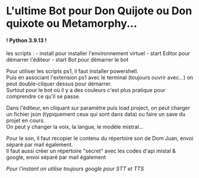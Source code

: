 <h1>L'ultime Bot pour Don Quijote ou Don quixote ou Metamorphy...</h1>
<h4>! Python 3.9.13 !</h4>

<p>les scripts :
- install pour installer l'environnement virtuel 
- start Editor pour démarrer l'éditeur
- start Bot pour démarrer le bot</p>

<p>Pour utiliser les scripts ps1, il faut installer powershell.<br/>
Puis en associant l'extension ps1 avec le terminal (toujours ouvrir avec...) on peut double-cliquer dessus pour démarrer.<br/>
Surtout pour le bot où il y a des couleurs c'est plus pratique pour comprendre ce qu'il se passe.
</p>
<p>
Dans l'éditeur, en cliquant sur paramètre puis load project, on peut charger un fichier json (typiquement ceux qui sont dans data) ou faire un save du projet en cours.<br/>
On peut y changer la voix, la langue, le modèle mistral...</p>
<p>
Pour le son, il faut recopier le contenu du répertoire son de Dom Juan, envoi séparé par mail également.<br/>
Il faut aussi créer un répertoire "secret" avec les codes d'api mistal & google, envoi séparé par mail également</p>
<p>
<i>Pour l'instant on utilise toujours google pour STT et TTS</i>
</p>

